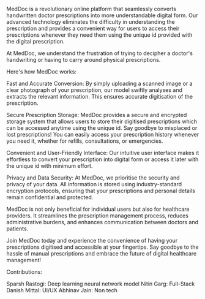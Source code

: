 MedDoc is a revolutionary online platform that seamlessly converts handwritten doctor prescriptions into more understandable digital form. Our advanced technology eliminates the difficulty in understanding the prescription  and provides a convenient way for users to  access their prescriptions whenever they need them using the unique id provided with the digital prescription.

At MedDoc, we understand the frustration of trying to decipher a doctor's handwriting or having to carry around physical prescriptions.

Here's how MedDoc works:

Fast and Accurate Conversion: By simply uploading a scanned image or a clear photograph of your prescription, our model swiftly analyses and extracts the relevant information. This ensures accurate digitisation of the prescription.

Secure Prescription Storage: MedDoc provides a secure and encrypted storage system that allows users to store their digitised prescriptions which can be accessed anytime using the unique id. Say goodbye to misplaced or lost prescriptions! You can easily access your prescription history whenever you need it, whether for refills, consultations, or emergencies.

Convenient and User-Friendly Interface: Our intuitive user interface makes it effortless to convert your prescription into digital form or access it later with the unique id with minimum effort.

Privacy and Data Security: At MedDoc, we prioritise the security and privacy of your data. All information is stored using industry-standard encryption protocols, ensuring that your prescriptions and personal details remain confidential and protected.

MedDoc is not only beneficial for individual users but also for healthcare providers. It streamlines the prescription management process, reduces administrative burdens, and enhances communication between doctors and patients.

Join MedDoc today and experience the convenience of having your prescriptions digitised and accessible at your fingertips. Say goodbye to the hassle of manual prescriptions and embrace the future of digital healthcare management!

Contributions:

Sparsh Rastogi: Deep learning neural network model 
Nitin Garg: Full-Stack
Danish Mittal: UI/UX
Abhinav Jain: Non tech
